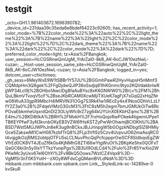 # testgit
_octo=GH1.1.961403672.1696390782; _device_id=231daa39c35eda6e8bdef64223c92605; has_recent_activity=1; color_mode=%7B%22color_mode%22%3A%22auto%22%2C%22light_theme%22%3A%7B%22name%22%3A%22light%22%2C%22color_mode%22%3A%22light%22%7D%2C%22dark_theme%22%3A%7B%22name%22%3A%22dark%22%2C%22color_mode%22%3A%22dark%22%7D%7D; preferred_color_mode=light; tz=Asia%2FBangkok; user_session=HcCGSRnwQmUgM_YrArZal0-8kB_AK-6oCJW10ezNwL-cuzan; __Host-user_session_same_site=HcCGSRnwQmUgM_YrArZal0-8kB_AK-6oCJW10ezNwL-cuzan; tz=Asia%2FBangkok; logged_in=yes; dotcom_user=chichimeo; _gh_sess=6MeyWxE9W1tSBBr1Y57JU%2BGGmhPawR2HyvHupsH5nMmf3CQMdpHm3Q8gek%2FFgDjdwQJIP38oSsdjq81lhKGnmc9tyo2KQVdakbrlwRjjWP34LcI9j%2BGHbo1AwclDg8faAuBYsc8xK6GNWW0%2BrLv%2FM%2BhQuLBkmVTvoqV5cF%2BseJKbRCAM0XcwMjiTXUeK7agFjX7xGqQ2xHqZNrw08WuA33gpR9MbcH4lMRVlN31OGg7S3Rk41w1iREcEy4x41NosGDhVcLzLffY2Z3a0%2B%2FdqeVIMzG3GcM3%2FtC8zM5h2egm7bmJGMUkOiTw8RcPOvaEbkmheUqxrdQnDl23OLlyWfc8rZ7zg64kUYUnX0EKbHZqmc%2B%2BE4lmJ%2BKD8tIkA%2BRH%2FMxkH%2F7rxHoQojoRwPOkek4tigwmUPpe1TBKEYPfwF3yN3kvnbOKyEB3VZW6fHsKSTZyPwWrOhwmjBCI0KhlU%2BABSD7Wst5MUJWPhJn8eK3ug9nBCkxJBJJrinpgW5bGOgzkNDbglSlZ8HMlyGce5ZakswMl1CwH087kzbfTrQ8%2FLp3Vfi5z5Czv4UvpvulO62maAsqRC0I4vqjglkOzjRMS2obtpjOTFU5sLCLNuvPhcQqPcfcppprOwSCF8SIdbqoEgZWVfrEd0CK8VT4JEuZf6k0s4KjNMhG8ZTi68wYtgWuOt%2BKpKe5hx0QOFxTQaGC6bi3n5y0lxYTTkzYunpPgs%2B3UI9OdLCd4%2FuIo%2Fr85YwXio2WPKwMc3yUxv67eI6OhYi%2Fv9BkQ5Oows7WzICZ4Vqx8%3D--VgMfSr3nT0K5YutH--zXOy8WFdxCgQMamBVLdNdA%3D%3D
mbbank.com
mbbbank.com
vpbank.com
Link__StyledLink-sc-14289xe-0 kvSkuR
